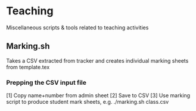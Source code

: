 # Teaching

Miscellaneous scripts &amp; tools related to teaching activities

## Marking.sh

Takes a CSV extracted from tracker and creates individual marking sheets from template.tex

### Prepping the CSV input file

[1] Copy name+number from admin sheet
[2] Save to CSV
[3] Use marking script to produce student mark sheets, e.g. ./marking.sh class.csv
